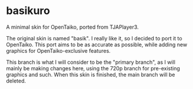 # basikuro
A minimal skin for OpenTaiko, ported from TJAPlayer3.

The original skin is named "basik". I really like it, so I decided to port it to OpenTaiko. This port aims to be as accurate as possible, while adding new graphics for OpenTaiko-exclusive features.

This branch is what I will consider to be the "primary branch", as I will mainly be making changes here, using the 720p branch for pre-existing graphics and such. When this skin is finished, the main branch will be deleted.
